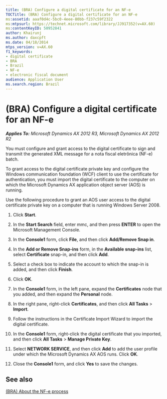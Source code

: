 ```yaml
---
title: (BRA) Configure a digital certificate for an NF-e
TOCTitle: (BRA) Configure a digital certificate for an NF-e
ms:assetid: aaaf0d4c-5bc0-4eee-80bb-f237c59f2322
ms:mtpsurl: https://technet.microsoft.com/library/JJ917352(v=AX.60)
ms:contentKeyID: 50952841
author: Khairunj
ms.author: daxcpft
ms.date: 04/18/2014
mtps_version: v=AX.60
f1_keywords:
- digital certificate
- BRA
- Brazil
- NF-e
- electronic fiscal document
audience: Application User
ms.search.region: Brazil
---
```


# (BRA) Configure a digital certificate for an NF-e 


_**Applies To:** Microsoft Dynamics AX 2012 R3, Microsoft Dynamics AX 2012 R2_

You must configure and grant access to the digital certificate to sign and transmit the generated XML message for a nota fiscal eletrônica (NF-e) batch.

To grant access to the digital certificate private key and configure the Windows communication foundation (WCF) client to use the certificate for authentication, you must import the digital certificate to the computer on which the Microsoft Dynamics AX application object server (AOS) is running.

Use the following procedure to grant an AOS user access to the digital certificate private key on a computer that is running Windows Server 2008.

1.  Click **Start**.

2.  In the **Start Search** field, enter mmc, and then press **ENTER** to open the Microsoft Management Console.

3.  In the **Console1** form, click **File**, and then click **Add/Remove Snap in**.

4.  In the **Add or Remove Snap-ins** form, in the **Available snap-ins** list, select **Certificate** snap-in, and then click **Add**.

5.  Select a check box to indicate the account to which the snap-in is added, and then click **Finish**.

6.  Click **OK**.

7.  In the **Console1** form, in the left pane, expand the **Certificates** node that you added, and then expand the **Personal** node.

8.  In the right pane, right-click **Certificates**, and then click **All Tasks** \> **Import**.

9.  Follow the instructions in the Certificate Import Wizard to import the digital certificate.

10. In the **Console1** form, right-click the digital certificate that you imported, and then click **All Tasks** \> **Manage Private Key**.

11. Select **NETWORK SERVICE**, and then click **Add** to add the user profile under which the Microsoft Dynamics AX AOS runs. Click **OK**.

12. Close the **Console1** form, and click **Yes** to save the changes.

## See also

[(BRA) About the NF-e process](bra-about-the-nf-e-process.md)

  


